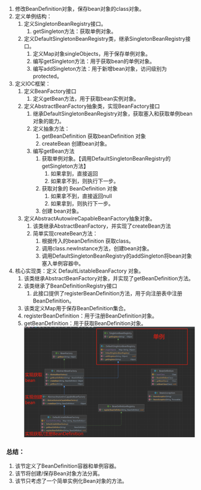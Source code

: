 1. 修改BeanDefinition对象，保存bean对象的class对象。
2. 定义单例结构：
   1. 定义SingletonBeanRegistry接口。
      1. getSingleton方法：获取单例对象。
   2. 定义DefaultSingletonBeanRegistry类，继承SingletonBeanRegistry接口。
      1. 定义Map对象singleObjects，用于保存单例对象。
      2. 编写getSingleton方法：用于获取bean的单例对象。
      3. 编写addSingleton方法：用于新增bean对象，访问级别为protected。
3. 定义IOC框架：
   1. 定义BeanFactory接口
      1. 定义getBean方法，用于获取bean实例对象。
   2. 定义AbstractBeanFactory抽象类，实现BeanFactory接口
      1. 继承DefaultSingletonBeanRegistry对象，获取塞入和获取单例bean对象的能力。
      2. 定义抽象方法：
         1. getBeanDefinition 获取beanDefinition 对象
         2. createBean 创建bean对象。
      3. 编写getBean方法
         1. 获取单例对象。【调用DefaultSingletonBeanRegistry的getSingleton方法】
            1. 如果拿到，直接返回
            2. 如果拿不到，则执行下一步。
         2. 获取对象的 BeanDefinition 对象
            1. 如果拿不到，直接返回null
            2. 如果拿到，则执行下一步。
         3. 创建 bean对象。
   3. 定义AbstractAutowireCapableBeanFactory抽象对象。
      1. 该类继承AbstractBeanFactory，并实现了createBean方法
      2. 简单实现createBean方法：
         1. 根据传入的beanDefinition 获取class。
         2. 调用class.newInstance方法，创建bean对象。 
         3. 调用DefaultSingletonBeanRegistry的addSingleton将bean对象塞入单例容器中。
4. 核心实现类：定义 DefaultListableBeanFactory 对象。
   1. 该类继承AbstractBeanFactory对象，并实现了getBeanDefinition方法。
   2. 该类继承了BeanDefinitionRegistry接口
      1. 此接口提供了registerBeanDefinition方法，用于向注册表中注册 BeanDefinition。
   3. 该类定义Map用于保存BeanDefinition集合。
   4. registerBeanDefinition：用于注册BeanDefinition对象。
   5. getBeanDefinition：用于获取BeanDefinition对象。
![img.png](img/note_2_uml.png)

### 总结：
1. 该节定义了BeanDefinition容器和单例容器。
2. 该节将创建/保存Bean对象方法分离。
3. 该节只考虑了一个简单实例化Bean对象的方法。